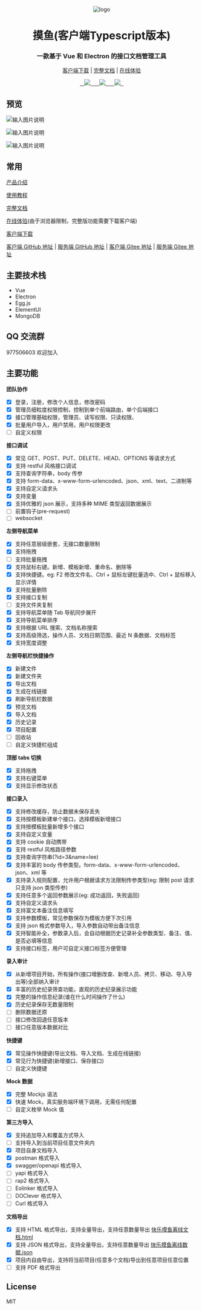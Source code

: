 <div align="center">

![logo](https://images.gitee.com/uploads/images/2021/0331/214909_4f34bc9b_1230427.png "屏幕截图.png")

# 摸鱼(客户端Typescript版本)

### 一款基于 Vue 和 Electron 的接口文档管理工具

[客户端下载](https://gitee.com/shuzhikai/moyu/attach_files/696158/download/moyu%20Setup%200.5.0.exe) | [完整文档](https://www.yuque.com/happymoyu) | [在线体验](https://online.jobtool.cn/)

[    ![](https://img.shields.io/github/v/release/trueleaf/moyu?style=flat-square#align=left&display=inline&height=20&margin=%5Bobject%20Object%5D&originHeight=20&originWidth=94&status=done&style=none&width=94)  ](https://github.com/trueleaf/moyu/releases/latest)[    ![](https://img.shields.io/github/license/trueleaf/moyu#align=left&display=inline&height=20&margin=%5Bobject%20Object%5D&originHeight=20&originWidth=78&status=done&style=none&width=78)  ](https://github.com/trueleaf/moyu/blob/master/LICENSE)[    ![](https://img.shields.io/github/downloads/trueleaf/moyu/total#align=left&display=inline&height=20&margin=%5Bobject%20Object%5D&originHeight=20&originWidth=86&status=done&style=none&width=86)  ](https://github.com/trueleaf/moyu/releases/latest)

</div>

## 预览

![输入图片说明](https://images.gitee.com/uploads/images/2021/0331/215000_bc4b9025_1230427.png "屏幕截图.png")

![输入图片说明](https://images.gitee.com/uploads/images/2021/0331/215030_fcc9272e_1230427.png "屏幕截图.png")

![输入图片说明](https://images.gitee.com/uploads/images/2021/0331/215051_83e16797_1230427.png "屏幕截图.png")

## 常用

[产品介绍](https://www.yuque.com/happymoyu/as0gig/fayyy6)

[使用教程](https://www.yuque.com/happymoyu/as0gig/npr3di)

[完整文档](https://www.yuque.com/happymoyu)

[在线体验](https://online.jobtool.cn/)(由于浏览器限制，完整版功能需要下载客户端)

[客户端下载](https://gitee.com/shuzhikai/moyu/attach_files/696158/download/moyu%20Setup%200.5.0.exe)

[客户端 GitHub 地址](https://github.com/trueleaf/moyu) | [服务端 GitHub 地址](https://github.com/trueleaf/moyu-server) | [客户端 Gitee 地址](https://gitee.com/shuzhikai/moyu) | [服务端 Gitee 地址](https://gitee.com/shuzhikai/moyu-server)

## 主要技术栈

-   Vue
-   Electron
-   Egg.js
-   ElementUI
-   MongoDB

## QQ 交流群

977506603 欢迎加入

## 主要功能

**团队协作**

-   [x] 登录，注册，修改个人信息，修改密码
-   [x] 管理员细粒度权限控制，控制到单个前端路由，单个后端接口
-   [x] 接口管理基础权限，管理员、读写权限、只读权限、
-   [x] 批量用户导入，用户禁用，用户权限更改
-   [ ] 自定义权限

**接口调试**

-   [x] 常见 GET、POST、PUT、DELETE、HEAD、OPTIONS 等请求方式
-   [x] 支持 restful 风格接口调试
-   [x] 支持查询字符串，body 传参
-   [x] 支持 form-data、x-www-form-urlencoded、json、xml、text、二进制等
-   [x] 支持自定义请求头
-   [x] 支持变量
-   [x] 支持优雅的 json 展示，支持多种 MIME 类型返回数据展示
-   [ ] 前置钩子(pre-request)
-   [ ] websocket

**左侧导航菜单**

-   [x] 支持任意层级嵌套，无接口数量限制
-   [x] 支持拖拽
-   [ ] 支持批量拖拽
-   [x] 支持鼠标右键。新增、模板新增、重命名、删除等
-   [x] 支持快捷键。eg: F2 修改文件名、Ctrl + 鼠标左键批量选中、Ctrl + 鼠标移入显示详情
-   [x] 支持批量删除
-   [x] 支持接口复制
-   [ ] 支持文件夹复制
-   [x] 支持导航菜单随 Tab 导航同步展开
-   [x] 支持导航菜单排序
-   [x] 支持根据 URL 搜索、文档名称搜索
-   [x] 支持高级筛选，操作人员、文档日期范围、最近 N 条数据、文档标签
-   [x] 支持宽度调整

**左侧导航栏快捷操作**

-   [x] 新建文件
-   [x] 新建文件夹
-   [x] 导出文档
-   [x] 生成在线链接
-   [x] 刷新导航栏数据
-   [x] 预览文档
-   [x] 导入文档
-   [x] 历史记录
-   [x] 项目配置
-   [ ] 回收站
-   [ ] 自定义快捷栏组成

**顶部 tabs 切换**

-   [x] 支持拖拽
-   [x] 支持右键菜单
-   [x] 支持显示修改状态

**接口录入**

-   [x] 支持修改缓存，防止数据未保存丢失
-   [x] 支持按模板新建单个接口，选择模板新增接口
-   [x] 支持按模板批量新增多个接口
-   [x] 支持自定义变量
-   [x] 支持 cookie 自动携带
-   [x] 支持 restful 风格路径参数
-   [x] 支持查询字符串(?id=3&name=lee)
-   [x] 支持丰富的 body 传参类型。form-data、x-www-form-urlencoded、json、xml 等
-   [x] 支持录入规则配置，允许用户根据请求方法限制传参类型(eg: 限制 post 请求只支持 json 类型传参)
-   [x] 支持任意多个返回参数展示(eg: 成功返回，失败返回)
-   [x] 支持自定义请求头
-   [x] 支持富文本备注信息填写
-   [x] 支持参数模板，常见参数保存为模板方便下次引用
-   [x] 支持 json 格式参数导入，导入参数自动带出备注信息
-   [x] 支持智能补全，参数录入后，会自动根据历史记录补全参数类型、备注、值、是否必填等信息
-   [x] 支持接口标签，用户可自定义接口标签方便管理

**录入审计**

-   [x] 从新增项目开始，所有操作(接口增删改查、新增人员、拷贝、移动、导入导出等)全部纳入审计
-   [x] 丰富的历史纪录筛查功能，直观的历史纪录展示功能
-   [x] 完整的操作信息纪录(谁在什么时间操作了什么)
-   [x] 历史纪录保存无数量限制
-   [ ] 删除数据还原
-   [ ] 接口修改回退任意版本
-   [ ] 接口任意版本数据对比

**快捷键**

-   [x] 常见操作快捷键(导出文档、导入文档、生成在线链接)
-   [x] 常见行为快捷键(新增接口、保存接口)
-   [ ] 自定义快捷键

**Mock 数据**

-   [x] 完整 Mockjs 语法
-   [x] 快速 Mock，真实服务端环境下调用，无需任何配置
-   [ ] 自定义枚举 Mock 值

**第三方导入**

-   [x] 支持追加导入和覆盖方式导入
-   [ ] 支持导入到当前项目任意文件夹内
-   [x] 项目自身文档导入
-   [x] postman 格式导入
-   [x] swagger/openapi 格式导入
-   [ ] yapi 格式导入
-   [ ] rap2 格式导入
-   [ ] Eolinker 格式导入
-   [ ] DOClever 格式导入
-   [ ] Curl 格式导入

**文档导出**

-   [x] 支持 HTML 格式导出，支持全量导出，支持任意数量导出 [快乐摸鱼离线文档.html](https://www.yuque.com/attachments/yuque/0/2021/html/612481/1620527275510-bdb8c129-8234-470c-b972-f3ad21d7285c.html?_lake_card=%7B%22src%22%3A%22https%3A%2F%2Fwww.yuque.com%2Fattachments%2Fyuque%2F0%2F2021%2Fhtml%2F612481%2F1620527275510-bdb8c129-8234-470c-b972-f3ad21d7285c.html%22%2C%22name%22%3A%22%E5%BF%AB%E4%B9%90%E6%91%B8%E9%B1%BC%E7%A6%BB%E7%BA%BF%E6%96%87%E6%A1%A3.html%22%2C%22size%22%3A1950544%2C%22type%22%3A%22text%2Fhtml%22%2C%22ext%22%3A%22html%22%2C%22status%22%3A%22done%22%2C%22taskId%22%3A%22u16bd8c8b-2282-4ff6-bae0-0cc0357a72f%22%2C%22taskType%22%3A%22upload%22%2C%22id%22%3A%22ue9cf096c%22%2C%22card%22%3A%22file%22%7D)
-   [x] 支持 JSON 格式导出，支持全量导出，支持任意数量导出 [快乐摸鱼离线数据.json](https://www.yuque.com/attachments/yuque/0/2021/json/612481/1620527310215-971202e2-4892-40c8-a9fa-44d61a6b35c1.json?_lake_card=%7B%22src%22%3A%22https%3A%2F%2Fwww.yuque.com%2Fattachments%2Fyuque%2F0%2F2021%2Fjson%2F612481%2F1620527310215-971202e2-4892-40c8-a9fa-44d61a6b35c1.json%22%2C%22name%22%3A%22%E5%BF%AB%E4%B9%90%E6%91%B8%E9%B1%BC%E7%A6%BB%E7%BA%BF%E6%95%B0%E6%8D%AE.json%22%2C%22size%22%3A371868%2C%22type%22%3A%22application%2Fjson%22%2C%22ext%22%3A%22json%22%2C%22status%22%3A%22done%22%2C%22taskId%22%3A%22u3c7ba952-f957-4ea3-9942-21f80291753%22%2C%22taskType%22%3A%22upload%22%2C%22id%22%3A%22ua98dcddb%22%2C%22card%22%3A%22file%22%7D)
-   [x] 项目内自由导出，支持将当前项目(任意多个文档)导出到任意项目任意位置
-   [ ] 支持 PDF 格式导出

## License

MIT
